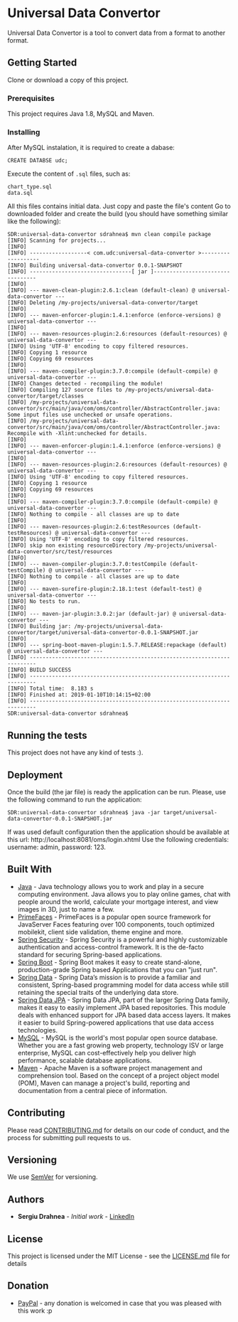 # Universal Data Convertor

Universal Data Convertor is a tool to convert data from a format to another format. 

## Getting Started

Clone or download a copy of this project.

### Prerequisites

This project requires Java 1.8, MySQL and Maven.

### Installing

After MySQL instalation, it is required to create a dabase:

```
CREATE DATABSE udc;
```
Execute the content of `.sql` files, such as: 
```
chart_type.sql
data.sql
```
All this files contains initial data. Just copy and paste the file's content Go to downloaded folder and create the build (you should have something similar like the following):
```
SDR:universal-data-convertor sdrahnea$ mvn clean compile package
[INFO] Scanning for projects...
[INFO] 
[INFO] ------------------< com.udc:universal-data-convertor >-------------------
[INFO] Building universal-data-convertor 0.0.1-SNAPSHOT
[INFO] --------------------------------[ jar ]---------------------------------
[INFO] 
[INFO] --- maven-clean-plugin:2.6.1:clean (default-clean) @ universal-data-convertor ---
[INFO] Deleting /my-projects/universal-data-convertor/target
[INFO] 
[INFO] --- maven-enforcer-plugin:1.4.1:enforce (enforce-versions) @ universal-data-convertor ---
[INFO] 
[INFO] --- maven-resources-plugin:2.6:resources (default-resources) @ universal-data-convertor ---
[INFO] Using 'UTF-8' encoding to copy filtered resources.
[INFO] Copying 1 resource
[INFO] Copying 69 resources
[INFO] 
[INFO] --- maven-compiler-plugin:3.7.0:compile (default-compile) @ universal-data-convertor ---
[INFO] Changes detected - recompiling the module!
[INFO] Compiling 127 source files to /my-projects/universal-data-convertor/target/classes
[INFO] /my-projects/universal-data-convertor/src/main/java/com/oms/controller/AbstractController.java: Some input files use unchecked or unsafe operations.
[INFO] /my-projects/universal-data-convertor/src/main/java/com/oms/controller/AbstractController.java: Recompile with -Xlint:unchecked for details.
[INFO] 
[INFO] --- maven-enforcer-plugin:1.4.1:enforce (enforce-versions) @ universal-data-convertor ---
[INFO] 
[INFO] --- maven-resources-plugin:2.6:resources (default-resources) @ universal-data-convertor ---
[INFO] Using 'UTF-8' encoding to copy filtered resources.
[INFO] Copying 1 resource
[INFO] Copying 69 resources
[INFO] 
[INFO] --- maven-compiler-plugin:3.7.0:compile (default-compile) @ universal-data-convertor ---
[INFO] Nothing to compile - all classes are up to date
[INFO] 
[INFO] --- maven-resources-plugin:2.6:testResources (default-testResources) @ universal-data-convertor ---
[INFO] Using 'UTF-8' encoding to copy filtered resources.
[INFO] skip non existing resourceDirectory /my-projects/universal-data-convertor/src/test/resources
[INFO] 
[INFO] --- maven-compiler-plugin:3.7.0:testCompile (default-testCompile) @ universal-data-convertor ---
[INFO] Nothing to compile - all classes are up to date
[INFO] 
[INFO] --- maven-surefire-plugin:2.18.1:test (default-test) @ universal-data-convertor ---
[INFO] No tests to run.
[INFO] 
[INFO] --- maven-jar-plugin:3.0.2:jar (default-jar) @ universal-data-convertor ---
[INFO] Building jar: /my-projects/universal-data-convertor/target/universal-data-convertor-0.0.1-SNAPSHOT.jar
[INFO] 
[INFO] --- spring-boot-maven-plugin:1.5.7.RELEASE:repackage (default) @ universal-data-convertor ---
[INFO] ------------------------------------------------------------------------
[INFO] BUILD SUCCESS
[INFO] ------------------------------------------------------------------------
[INFO] Total time:  8.183 s
[INFO] Finished at: 2019-01-10T10:14:15+02:00
[INFO] ------------------------------------------------------------------------
SDR:universal-data-convertor sdrahnea$ 
```

## Running the tests

This project does not have any kind of tests :).

## Deployment

Once the build (the jar file) is ready the application can be run. Please, use the following command to run the application:
```
SDR:universal-data-convertor sdrahnea$ java -jar target/universal-data-convertor-0.0.1-SNAPSHOT.jar
```
If was used default configuration then the application should be available at this url: http://localhost:8081/oms/login.xhtml 
Use the following credentials: username: admin, password: 123.

## Built With

* [Java](https://www.java.com/en/download/) - Java technology allows you to work and play in a secure computing environment. Java allows you to play online games, chat with people around the world, calculate your mortgage interest, and view images in 3D, just to name a few.
* [PrimeFaces](https://www.primefaces.org/) - PrimeFaces is a popular open source framework for JavaServer Faces featuring over 100 components, touch optimized mobilekit, client side validation, theme engine and more.
* [Spring Security](https://spring.io/projects/spring-security) - Spring Security is a powerful and highly customizable authentication and access-control framework. It is the de-facto standard for securing Spring-based applications.
* [Spring Boot](https://spring.io/projects/spring-boot) - Spring Boot makes it easy to create stand-alone, production-grade Spring based Applications that you can "just run".
* [Spring Data](https://spring.io/projects/spring-data) - Spring Data’s mission is to provide a familiar and consistent, Spring-based programming model for data access while still retaining the special traits of the underlying data store.
* [Spring Data JPA](https://spring.io/projects/spring-data-jpa) - Spring Data JPA, part of the larger Spring Data family, makes it easy to easily implement JPA based repositories. This module deals with enhanced support for JPA based data access layers. It makes it easier to build Spring-powered applications that use data access technologies.
* [MySQL](https://www.mysql.com/) - MySQL is the world's most popular open source database. Whether you are a fast growing web property, technology ISV or large enterprise, MySQL can cost-effectively help you deliver high performance, scalable database applications.
* [Maven](https://maven.apache.org/) - Apache Maven is a software project management and comprehension tool. Based on the concept of a project object model (POM), Maven can manage a project's build, reporting and documentation from a central piece of information. 

## Contributing

Please read [CONTRIBUTING.md](CONTRIBUTING.md) for details on our code of conduct, and the process for submitting pull requests to us.

## Versioning

We use [SemVer](http://semver.org/) for versioning.

## Authors

* **Sergiu Drahnea** - *Initial work* - [LinkedIn](https://www.linkedin.com/in/sergiu-drahnea-563745123)

## License

This project is licensed under the MIT License - see the [LICENSE.md](LICENSE.md) file for details

## Donation
* [PayPal](https://www.paypal.me/sdrahnea) - any donation is welcomed in case that you was pleased with this work :p

